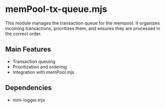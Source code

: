 # memPool-tx-queue.mjs

This module manages the transaction queue for the mempool. It organizes incoming transactions, prioritizes them, and ensures they are processed in the correct order.

## Main Features
- Transaction queuing
- Prioritization and ordering
- Integration with memPool.mjs

## Dependencies
- mini-logger.mjs
